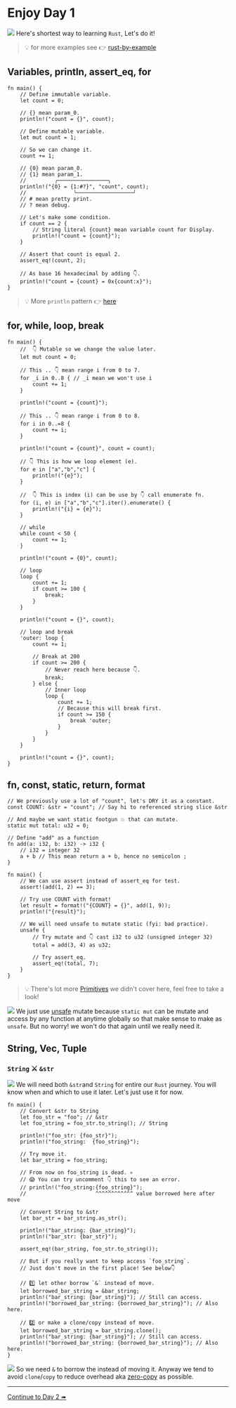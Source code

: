 # Enjoy Day 1

![](/assets/kat.png) <span class="speech-bubble">Here's shortest way to learning `Rust`, Let's do it!</span>

> 💡 for more examples see 👉 [rust-by-example](https://doc.rust-lang.org/rust-by-example/index.html)

## Variables, println, assert_eq, for

```rust,editable
fn main() {
    // Define immutable variable.
    let count = 0;

    // {} mean param_0.
    println!("count = {}", count);

    // Define mutable variable.
    let mut count = 1;

    // So we can change it.
    count += 1;

    // {0} mean param_0.
    // {1} mean param_1.
    //         ╭────────────────╮
    println!("{0} = {1:#?}", "count", count);
    //               ╰──────────────────╯
    // # mean pretty print.
    // ? mean debug.

    // Let's make some condition.
    if count == 2 {
        // String literal {count} mean variable count for Display.
        println!("count = {count}");
    }

    // Assert that count is equal 2.
    assert_eq!(count, 2);

    // As base 16 hexadecimal by adding 👇.
    println!("count = {count} = 0x{count:x}");
}
```

> 💡 More `println` pattern 👉 [here](https://doc.rust-lang.org/rust-by-example/hello/print.html)

## for, while, loop, break

```rust,editable
fn main() {
    //  👇 Mutable so we change the value later.
    let mut count = 0;

    // This .. 👇 mean range i from 0 to 7.
    for _i in 0..8 { // _i mean we won't use i
        count += 1;
    }

    println!("count = {count}");

    // This .. 👇 mean range i from 0 to 8.
    for i in 0..=8 {
        count += i;
    }

    println!("count = {count}", count = count);

    // 👇 This is how we loop element (e).
    for e in ["a","b","c"] {
        println!("{e}");
    }

    //  👇 This is index (i) can be use by 👇 call enumerate fn.
    for (i, e) in ["a","b","c"].iter().enumerate() {
        println!("{i} = {e}");
    }

    // while
    while count < 50 {
        count += 1;
    }

    println!("count = {0}", count);

    // loop
    loop {
        count += 1;
        if count >= 100 {
            break;
        }
    }

    println!("count = {}", count);

    // loop and break
    'outer: loop {
        count += 1;

        // Break at 200
        if count >= 200 {
            // Never reach here because 👇.
            break;
        } else {
            // Inner loop
            loop {
                count += 1;
                // Because this will break first.
                if count >= 150 {
                    break 'outer;
                }
            }
        }
    }

    println!("count = {}", count);
}
```

## fn, const, static, return, format

```rust,editable
// We previously use a lot of "count", let's DRY it as a constant.
const COUNT: &str = "count"; // Say hi to referenced string slice &str

// And maybe we want static footgun 💥 that can mutate.
static mut total: u32 = 0;

// Define "add" as a function
fn add(a: i32, b: i32) -> i32 {
    // i32 = integer 32
    a + b // This mean return a + b, hence no semicolon ;
}

fn main() {
    // We can use assert instead of assert_eq for test.
    assert!(add(1, 2) == 3);

    // Try use COUNT with format!
    let result = format!("{COUNT} = {}", add(1, 9));
    println!("{result}");

    // We will need unsafe to mutate static (fyi: bad practice).
    unsafe {
        // Try mutate and 👇 cast i32 to u32 (unsigned integer 32)
        total = add(3, 4) as u32;

        // Try assert_eq.
        assert_eq!(total, 7);
    }
}
```

> 💡 There's lot more [Primitives](https://doc.rust-lang.org/rust-by-example/primitives.html) we didn't cover here, feel free to take a look!

![](/assets/kat.png) <span class="speech-bubble">We just use [unsafe](https://doc.rust-lang.org/book/ch19-01-unsafe-rust.html) mutate because `static mut` can be mutate and access by any function at anytime globally so that make sense to make as `unsafe`. But no worry! we won't do that again until we really need it.</span>

## String, Vec, Tuple

### `String` ⚔️ `&str`

![](/assets/kat.png) <span class="speech-bubble">We will need both `&str`and `String` for entire our `Rust` journey.
You will know when and which to use it later. Let's just use it for now.</span>

```rust,editable
fn main() {
    // Convert &str to String
    let foo_str = "foo"; // &str
    let foo_string = foo_str.to_string(); // String

    println!("foo_str: {foo_str}");
    println!("foo_string:  {foo_string}");

    // Try move it.
    let bar_string = foo_string;

    // From now on foo_string is dead. 💀
    // 😱 You can try uncomment 👇 this to see an error.
    // println!("foo_string:{foo_string}");
    //                      ^^^^^^^^^^^^ value borrowed here after move

    // Convert String to &str
    let bar_str = bar_string.as_str();

    println!("bar_string: {bar_string}");
    println!("bar_str: {bar_str}");

    assert_eq!(bar_string, foo_str.to_string());

    // But if you really want to keep access `foo_string`.
    // Just don't move in the first place! See below👇

    // 1️⃣ let other borrow `&` instead of move.
    let borrowed_bar_string = &bar_string;
    println!("bar_string: {bar_string}"); // Still can access.
    println!("borrowed_bar_string: {borrowed_bar_string}"); // Also here.

    // 2️⃣ or make a clone/copy instead of move.
    let borrowed_bar_string = bar_string.clone();
    println!("bar_string: {bar_string}"); // Still can access.
    println!("borrowed_bar_string: {borrowed_bar_string}"); // Also here.
}
```

![](/assets/kat.png) <span class="speech-bubble">So we need `&` to borrow the instead of moving it.
Anyway we tend to avoid `clone`/`copy` to reduce overhead aka [zero-copy](https://swatinem.de/blog/magic-zerocopy) as possible.</span></span>

---

[Continue to Day 2 ➠](./enjoy2.md)
